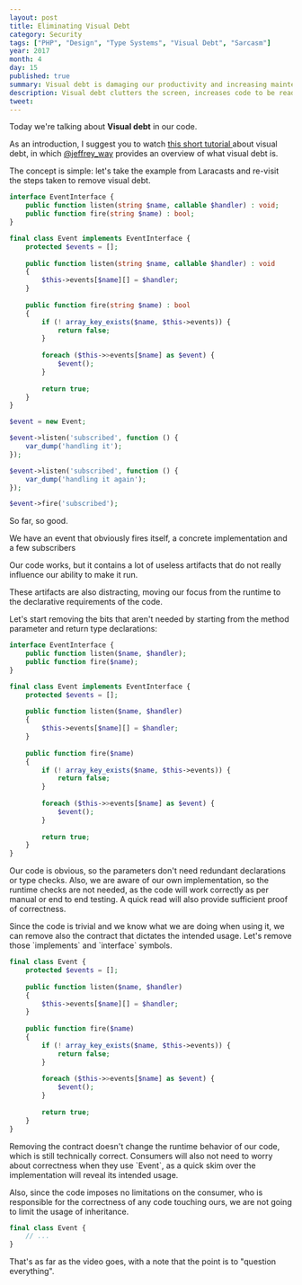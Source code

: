 ```yaml
---
layout: post
title: Eliminating Visual Debt
category: Security
tags: ["PHP", "Design", "Type Systems", "Visual Debt", "Sarcasm"]
year: 2017
month: 4
day: 15
published: true
summary: Visual debt is damaging our productivity and increasing maintenance load every day - let's delete it
description: Visual debt clutters the screen, increases code to be read and understood, makes us less productive and makes us focus on things that don't matter
tweet: 
---
```


<p>
    Today we're talking about <strong>Visual debt</strong> in our code.
</p>

<p>
    As an introduction, I suggest you to watch
    <a href="https://laracasts.com/series/php-bits/episodes/1" target="_blank">
        this short tutorial
    </a>
    about visual debt, in which
    <a href="https://twitter.com/jeffrey_way" target="_blank">@jeffrey_way</a>
    provides an overview of what visual debt is.
</p>

<p>
    The concept is simple: let's take the example from Laracasts and re-visit
    the steps taken to remove visual debt.
</p>


~~~php
interface EventInterface {
    public function listen(string $name, callable $handler) : void;
    public function fire(string $name) : bool;
}

final class Event implements EventInterface {
    protected $events = [];
    
    public function listen(string $name, callable $handler) : void
    {
        $this->events[$name][] = $handler;
    }
    
    public function fire(string $name) : bool
    {
        if (! array_key_exists($name, $this->events)) {
            return false;
        }
        
        foreach ($this->>events[$name] as $event) {
            $event();
        }
        
        return true;
    }
}

$event = new Event;

$event->listen('subscribed', function () {
    var_dump('handling it');
});

$event->listen('subscribed', function () {
    var_dump('handling it again');
});

$event->fire('subscribed');
~~~

<p>
    So far, so good.
</p>

<p>
    We have an event that obviously fires itself, a concrete
    implementation and a few subscribers
</p>

<p>
    Our code works, but it contains a lot of useless artifacts
    that do not really influence our ability to make it run.
</p>

<p>
    These artifacts are also distracting, moving our focus from
    the runtime to the declarative requirements of the code.
</p>

<p>
    Let's start removing the bits that aren't needed by starting
    from the method parameter and return type declarations:
</p>

~~~php
interface EventInterface {
    public function listen($name, $handler);
    public function fire($name);
}

final class Event implements EventInterface {
    protected $events = [];
    
    public function listen($name, $handler)
    {
        $this->events[$name][] = $handler;
    }
    
    public function fire($name)
    {
        if (! array_key_exists($name, $this->events)) {
            return false;
        }
        
        foreach ($this->>events[$name] as $event) {
            $event();
        }
        
        return true;
    }
}
~~~

<p>
    Our code is obvious, so the parameters don't need
    redundant declarations or type checks. Also, we are
    aware of our own implementation, so the runtime checks
    are not needed, as the code will work correctly as per
    manual or end to end testing. A quick read will also
    provide sufficient proof of correctness.
</p>

<p>
    Since the code is trivial and we know what we are doing
    when using it, we can remove also the contract that
    dictates the intended usage. Let's remove those
    `implements` and `interface` symbols.
</p>

~~~php
final class Event {
    protected $events = [];
    
    public function listen($name, $handler)
    {
        $this->events[$name][] = $handler;
    }
    
    public function fire($name)
    {
        if (! array_key_exists($name, $this->events)) {
            return false;
        }
        
        foreach ($this->>events[$name] as $event) {
            $event();
        }
        
        return true;
    }
}
~~~

<p>
    Removing the contract doesn't change the runtime
    behavior of our code, which is still technically
    correct. Consumers will also not need to worry
    about correctness when they use `Event`, as a
    quick skim over the implementation will reveal
    its intended usage.
</p>

<p>
    Also, since the code imposes no limitations on the
    consumer, who is responsible for the correctness
    of any code touching ours, we are not going to limit
    the usage of inheritance.
</p>

~~~php
final class Event {
    // ... 
}
~~~

<p>
    That's as far as the video goes, with a note that
    the point is to "question everything".
</p>

